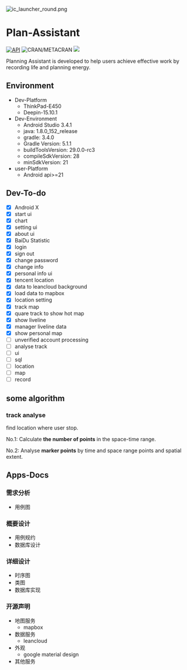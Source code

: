 
![ic_launcher_round.png](https://i.loli.net/2019/05/26/5cea9bdf9020a96716.png)


# Plan-Assistant

[![API](https://img.shields.io/badge/API-21%2B-brightgreen.svg?style=flat)](https://android-arsenal.com/api?level=21)  ![CRAN/METACRAN](https://img.shields.io/cran/l/devtools.svg?color=green&label=Licanse&logo=green&logoColor=red)  [![](https://img.shields.io/badge/作者博客-frytea.com-green.svg)](https://frytea.com)  

Planning Assistant is developed to help users achieve effective work by recording life and planning energy.


## Environment

- Dev-Platform 
    - ThinkPad-E450
    - Deepin-15.10.1
- Dev-Environment
    - Android Studio 3.4.1
    - java: 1.8.0_152_release
    - gradle: 3.4.0
    - Gradle Version: 5.1.1
    - buildToolsVersion: 29.0.0-rc3
    - compileSdkVersion: 28
    - minSdkVersion: 21
- user-Platform
	- Android api>=21

## Dev-To-do

- [x] Android X
- [x] start ui
- [x] chart
- [x] setting ui
- [x] about ui
- [x] BaiDu Statistic
- [x] login
- [x] sign out
- [x] change password
- [x] change info
- [x] personal info ui
- [x] tencent location
- [x] data to leancloud background
- [x] load data to mapbox
- [x] location setting
- [x] track map
- [x] quare track to show hot map
- [x] show liveline
- [x] manager liveline data
- [x] show personal map
- [ ] unverified account processing
- [ ] analyse track
- [ ] ui
- [ ] sql
- [ ] location
- [ ] map
- [ ] record

## some algorithm

### track analyse
find location where user stop.

No.1: Calculate **the number of points** in the space-time range.

No.2: Analyse **marker points** by time and space range points and spatial extent.

## Apps-Docs

### 需求分析

- 用例图

### 概要设计

- 用例规约
- 数据库设计

### 详细设计

- 时序图
- 类图
- 数据库实现

### 开源声明

- 地图服务
  - mapbox
- 数据服务
  - leancloud
- 外观
  - google material design
- 其他服务